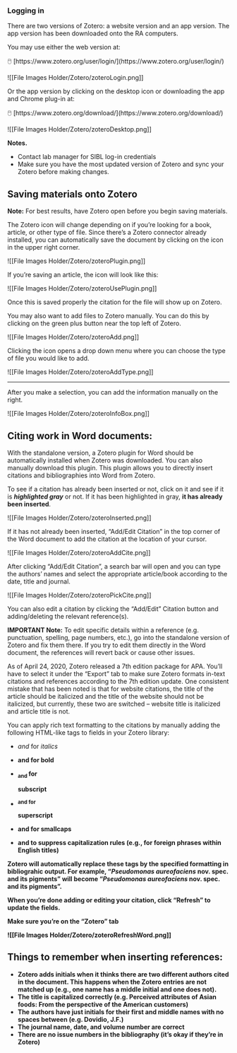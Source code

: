 ### Logging in

There are two versions of Zotero: a website version and an app version. The app version has been downloaded onto the RA computers.

You may use either the web version at:

<aside>
🖱️ [https://www.zotero.org/user/login/](https://www.zotero.org/user/login/)

</aside>

![[File Images Holder/Zotero/zoteroLogin.png]]


Or the app version by clicking on the desktop icon or downloading the app and Chrome plug-in at:

<aside>
🖱️ [https://www.zotero.org/download/](https://www.zotero.org/download/)

</aside>

![[File Images Holder/Zotero/zoteroDesktop.png]]

**Notes.**

- Contact lab manager for SIBL log-in credentials
- Make sure you have the most updated version of Zotero and sync your Zotero before making changes.

## **Saving materials onto Zotero**

**Note:** For best results, have Zotero open before you begin saving materials.

The Zotero icon will change depending on if you’re looking for a book, article, or other type of file. Since there’s a Zotero connector already installed, you can automatically save the document by clicking on the icon in the upper right corner.

![[File Images Holder/Zotero/zoteroPlugin.png]]

If you’re saving an article, the icon will look like this:

![[File Images Holder/Zotero/zoteroUsePlugin.png]]

Once this is saved properly the citation for the file will show up on Zotero.

You may also want to add files to Zotero manually. You can do this by clicking on the green plus button near the top left of Zotero.

![[File Images Holder/Zotero/zoteroAdd.png]]

Clicking the icon opens a drop down menu where you can choose the type of file you would like to add.

![[File Images Holder/Zotero/zoteroAddType.png]]

---

After you make a selection, you can add the information manually on the right.

![[File Images Holder/Zotero/zoteroInfoBox.png]]

## **Citing work in Word documents:**

With the standalone version, a Zotero plugin for Word should be automatically installed when Zotero was downloaded. You can also manually download this plugin. This plugin allows you to directly insert citations and bibliographies into Word from Zotero.

To see if a citation has already been inserted or not, click on it and see if it is ***highlighted gray*** or not. If it has been highlighted in gray, **it has already been inserted**.

![[File Images Holder/Zotero/zoteroInserted.png]]

If it has not already been inserted, “Add/Edit Citation” in the top corner of the Word document to add the citation at the location of your cursor.

![[File Images Holder/Zotero/zoteroAddCite.png]]

After clicking “Add/Edit Citation”, a search bar will open and you can type the authors’ names and select the appropriate article/book according to the date, title and journal.

![[File Images Holder/Zotero/zoteroPickCite.png]]

You can also edit a citation by clicking the “Add/Edit” Citation button and adding/deleting the relevant reference(s).

**IMPORTANT Note:** To edit specific details within a reference (e.g. punctuation, spelling, page numbers, etc.), go into the standalone version of Zotero and fix them there. If you try to edit them directly in the Word document, the references will revert back or cause other issues.

As of April 24, 2020, Zotero released a 7th edition package for APA. You’ll have to select it under the “Export” tab to make sure Zotero formats in-text citations and references according to the 7th edition update. One consistent mistake that has been noted is that for website citations, the title of the article should be italicized and the title of the website should not be italicized, but currently, these two are switched – website title is italicized and article title is not.

You can apply rich text formatting to the citations by manually adding the following HTML-like tags to fields in your Zotero library:

- <i> and </i> for *italics*
- <b> and <b> for **bold**
- <sub> and </sub> for
    
    subscript
    
- <sup> and </sp> for
    
    superscript
    
- <span style = “font-variant:small-caps;”> and </span> for smallcaps
- <span class = “nocase”> and </span> to suppress capitalization rules (e.g., for foreign phrases within English titles)

Zotero will automatically replace these tags by the specified formatting in bibliograhic output. For example, “<i>Pseudomonas aureofaciens</i> nov. spec. and its pigments” will become “*Pseudomonas aureofaciens* nov. spec. and its pigments”.

When you’re done adding or editing your citation, click “Refresh” to update the fields.

Make sure you’re on the “Zotero” tab

![[File Images Holder/Zotero/zoteroRefreshWord.png]]

## Things to remember when inserting references:

- Zotero adds initials when it thinks there are two different authors cited in the document. This happens when the Zotero entries are not matched up (e.g., one name has a middle initial and one does not).
- The title is capitalized correctly (e.g. Perceived attributes of Asian foods: From the perspective of the American customers)
- The authors have just initials for their first and middle names with no spaces between (e.g. Dovidio, J.F.)
- The journal name, date, and volume number are correct
- There are no issue numbers in the bibliography (it’s okay if they’re in Zotero)
